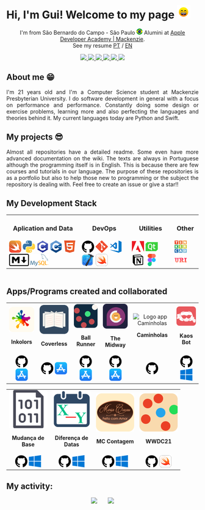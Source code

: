 # Hi, I'm Gui! Welcome to my page <img src="https://raw.githubusercontent.com/Gui25Reis/Gui25Reis/main/images/_gifs/smile.gif" width="35px"/>

<!-- Introdução -->
<p align="center">
    I'm from São Bernardo do Campo - São Paulo <img width="16" src="https://github.com/Gui25Reis/Gui25Reis/blob/main/images/_icons/Brasil-quadrado.png" alt="Brazil" /> Alumini at <a href="https://developeracademy.mackenzie.br/">Apple Developer Academy | Mackenzie</a>.<br/>See my resume <a href="https://github.com/Gui25Reis/Gui25Reis/blob/main/files/CurriculoPT.pdf">PT</a> / <a href="https://github.com/Gui25Reis/Gui25Reis/blob/main/files/CurriculoEN.pdf">EN</a>
</p>

<!-- Redes sociais -->
<p align="center">
<!-- Instagram -->
    <a href="https://www.instagram.com/kings_25g/">
        <img src="https://img.shields.io/badge/Instagram-c13584?&style=flat-square&logo=instagram&logoColor=white" />
    </a>
<!-- Facebook -->
    <a href="https://www.facebook.com/kings25g/">
        <img src="https://img.shields.io/badge/Facebook-3b5998?&style=flat-square&logo=facebook&logoColor=white" />
    </a>
<!-- Linkedin -->
    <a href="https://www.linkedin.com/in/guilherme-reis-27583a1b7/">
        <img src="https://img.shields.io/badge/Linkedin-0e76a8?&style=flat-square&logo=linkedin&logoColor=white" />
    </a>
<!-- Medium -->
    <a href="https://medium.com/@kings_25g">
        <img src="https://img.shields.io/badge/Medium-000000?&style=flat-square&logo=Medium&logoColor=white" />
    </a>
<!-- App Store -->
    <a href="https://apps.apple.com/br/developer/guilherme-reis/id1572342595">
        <img src="https://img.shields.io/badge/AppStore-2076F3?&style=flat-square&logo=AppStore&logoColor=white" />
    </a>
<!-- Linktree -->
    <a href="https://linktr.ee/kings_25g">
        <img src="https://img.shields.io/badge/Linktree-43E660?&style=flat-square&logo=Linktree&logoColor=white" />
    </a>
</p>

## About me 😁
<p align="justify">
    I'm 21 years old and I'm a Computer Science student at Mackenzie Presbyterian University. I do software development in general with a focus on performance and performance. Constantly doing some design or exercise problems, learning more and also perfecting the languages and theories behind it. My current languages today are Python and Swift.
</p>

## My projects 😎
<p align="justify">
    Almost all repositories have a detailed readme. Some even have more advanced documentation on the wiki. The texts are always in Portuguese although the programming itself is in English. This is because there are few courses and tutorials in our language. The purpose of these repositories is as a portfolio but also to help those new to programming or the subject the repository is dealing with. Feel free to create an issue or give a star!!
</p>

## My Development Stack

<!-- Criando a tabela -->
<table align="center" style="margin: 0px auto;">
    <tr>
        <td><h3 align="center">Aplication and Data</h3></td>
        <td><h3 align="center">DevOps</h3></td>
        <td><h3 align="center">Utilities</h3></td>
        <td><h3 align="center">Other</h3></td>
    </tr>
    <tr>
        <td>
            <img src="https://github.com/Gui25Reis/Gui25Reis/blob/main/images/_icons/Swift-quadrado.png"/>
            <img src="https://github.com/Gui25Reis/Gui25Reis/blob/main/images/_icons/Pyhon-quadrada.png"/>
            <img src="https://github.com/Gui25Reis/Gui25Reis/blob/main/images/_icons/C-quadrada.png"/>
            <img src="https://github.com/Gui25Reis/Gui25Reis/blob/main/images/_icons/Cpp-quadrada.png"/>
            <img src="https://github.com/Gui25Reis/Gui25Reis/blob/main/images/_icons/HTML-quadrado.png"/>
            <img src="https://github.com/Gui25Reis/Gui25Reis/blob/main/images/_icons/Markdown-quadrado.png"/>
            <a href="https://www.mysql.com/"><img src="https://github.com/Gui25Reis/Gui25Reis/blob/main/images/_icons/MySQL.png"/></a>
        </td>
        <td>
            <a href="https://github.com/Gui25Reis"><img src="https://github.com/Gui25Reis/Gui25Reis/blob/main/images/_icons/GitHub-quadrado.png"/></a>
            <a href="https://git-scm.com/"><img src="https://github.com/Gui25Reis/Gui25Reis/blob/main/images/_icons/Git-quadrada.png"/></a>
            <a href="https://code.visualstudio.com/"><img src="https://github.com/Gui25Reis/Gui25Reis/blob/main/images/_icons/VsCode-quadrado.png"/></a>
            <a href="https://apps.apple.com/br/app/xcode/id497799835"><img src="https://github.com/Gui25Reis/Gui25Reis/blob/main/images/_icons/XCode-quadrado.png"/></a>
            <a href="https://www.apple.com/br/swift/playgrounds/"><img src="https://github.com/Gui25Reis/Gui25Reis/blob/main/images/_icons/SwiftPlaygrounds-quadrado.png"/></a>
        </td>
        <td>
            <img src="https://github.com/Gui25Reis/Gui25Reis/blob/main/images/_icons/Adobe-quadrado.png"/>
            <a href="https://www.qt.io/"><img src="https://github.com/Gui25Reis/Gui25Reis/blob/main/images/_icons/QtDesigner-png.png"/></a>
            <a href="https://www.notion.so/product"><img src="https://github.com/Gui25Reis/Gui25Reis/blob/main/images/_icons/Notion-quadrado.png"/></a>
            <a href="https://www.figma.com/"><img src="https://github.com/Gui25Reis/Gui25Reis/blob/main/images/_icons/Figma-quadrado.png"/></a>
        </td>
        <td>
            <a href="https://www.tinkercad.com/users/4f5dpZ494Qs-kings25g?category=circuits&sort=likes&view_mode=default"><img src="https://github.com/Gui25Reis/Gui25Reis/blob/main/images/_icons/Tinkercad-png.png"/></a>
            <a href="https://www.urionlinejudge.com.br/judge/pt/profile/318386"><img src="https://github.com/Gui25Reis/Gui25Reis/blob/main/images/_icons/URI-quadrado.png"/></a>
    </tr>
</table>

<br/>

## Apps/Programs created and collaborated
<table>
    <tr>
        <td align="center">
            <img src="https://github.com/Gui25Reis/Gui25Reis/blob/main/images/_apps/Inkolors-logo.png"  alt="Logo app Inkolors"/><p><b>Inkolors</b></p>
        </td>
        <td align="center">
            <img src="https://github.com/Gui25Reis/Gui25Reis/blob/main/images/_apps/Coverless-logo.png"  alt="Logo app Coverless"/>
            <p><b>Coverless</b></p>
        </td>
        <td align="center">
            <img src="https://github.com/Gui25Reis/Gui25Reis/blob/main/images/_apps/Ball_Runner-Logo.png"  alt="Logo app Ball Runner"/><p><b>Ball Runner</b></p>
        </td>
        <td align="center">
            <img src="https://github.com/Gui25Reis/Gui25Reis/blob/main/images/_apps/The_Midway-Logo.png"  alt="Logo app The Midway"/><p><b>The Midway</b></p>
        </td>
        <td align="center">
            <img src="https://github.com/Gui25Reis/Gui25Reis/blob/main/images/_apps/Caminholas-logo.png.png"  alt="Logo app Caminholas"/><p><b>Caminholas</b></p>
        </td>
            <td align="center">
            <img src="https://github.com/Gui25Reis/Gui25Reis/blob/main/images/_apps/Kaos_Bot-Logo.png"  alt="Logo app KaosBot"/><p><b>Kaos Bot</b></p>
        </td>
    </tr>
    <tr>
        <!-- Inkolors -->
        <td align="center">
            <a href="https://github.com/Gui25Reis/Inkolors"><img src="https://github.com/Gui25Reis/Gui25Reis/blob/main/images/_icons/GitHub-quadrado.png"/></a>
            <a href="https://apps.apple.com/us/app/inkolors/id1572342593"><img src="https://github.com/Gui25Reis/Gui25Reis/blob/main/images/_icons/AppStore-quadrado.png"/></a>
        </td>
        <!-- Coverless -->
        <td align="center">
            <a href="https://github.com/Gui25Reis/Coverless"><img src="https://github.com/Gui25Reis/Gui25Reis/blob/main/images/_icons/GitHub-quadrado.png"/></a>
            <a href="https://apps.apple.com/us/app/coverless-your-book-sugestion/id1587382412"><img src="https://github.com/Gui25Reis/Gui25Reis/blob/main/images/_icons/AppStore-quadrado.png"/></a>
        </td>
        <!-- Ball Runner -->
        <td align="center">
            <a href="https://github.com/Gui25Reis/Ball-Runner"><img src="https://github.com/Gui25Reis/Gui25Reis/blob/main/images/_icons/GitHub-quadrado.png"/></a>
            <a href="https://apps.apple.com/br/app/ball-runner/id1579613903"><img src="https://github.com/Gui25Reis/Gui25Reis/blob/main/images/_icons/AppStore-quadrado.png"/></a>
        </td>
        <!-- The Midway -->
        <td align="center">
            <a href="https://github.com/The-Midway/TheMidway"><img src="https://github.com/Gui25Reis/Gui25Reis/blob/main/images/_icons/GitHub-quadrado.png"/></a>
            <a href="https://apps.apple.com/br/app/the-midway/id1599585926"><img src="https://github.com/Gui25Reis/Gui25Reis/blob/main/images/_icons/AppStore-quadrado.png"/></a>
        </td>
        <!-- Caminholas -->
        <td align="center">
            <a href="https://github.com/Gui25Reis/Drink-Game"><img src="https://github.com/Gui25Reis/Gui25Reis/blob/main/images/_icons/GitHub-quadrado.png"/></a>
            <!-- <a href="https://apps.apple.com/us/app/caminholas/id1579190655"><img src="https://github.com/Gui25Reis/Gui25Reis/blob/main/images/_icons/AppStore-quadrado.png"/></a> -->
            <!-- <a href="https://testflight.apple.com/join/"><img src="https://github.com/Gui25Reis/Gui25Reis/blob/main/images/_icons/TestFlight-quadrado.png"/></a> -->
        </td>
        <!-- KaosBot -->
        <td align="center">
            <a href="https://github.com/giangamberi/KaOS_Bot"><img src="https://github.com/Gui25Reis/Gui25Reis/blob/main/images/_icons/GitHub-quadrado.png"/></a>
            <a href="https://github.com/giangamberi/KaOS_Bot/releases"><img src="https://github.com/Gui25Reis/Gui25Reis/blob/main/images/_icons/Windows-quadrado.png"/></a>
        </td>
    </tr>
</table>

<table>
    <tr>
        <td align="center">
            <img src="https://github.com/Gui25Reis/Gui25Reis/blob/main/images/_apps/Mudanca_Base-Logo.png"  alt="Logo app Mudança de Bases"/><p><b>Mudança de<br>Base</b></p>
        </td>
        <td align="center">
            <img src="https://github.com/Gui25Reis/Gui25Reis/blob/main/images/_apps/Diferenca_Dias-Logo.png"  alt="Logo app Diferença de datas"/><p><b>Diferença de<br> Datas</b></p>
        </td>
        <td align="center">
            <img src="https://github.com/Gui25Reis/Gui25Reis/blob/main/images/_apps/Maria_Cacau-Logo.png"  alt="Logo app maria cacau contagem"/><p><b>MC Contagem<br></b></p>
        </td>
        <td align="center">
            <img src="https://github.com/Gui25Reis/Gui25Reis/blob/main/images/_apps/WWDC21-logo.png"  alt="Logo app WWDC21"/><p><b>WWDC21<br></b></p>
        </td>
    </tr>
    <tr>
        <!-- Mudança de Bases -->
        <td align="center">
            <a href="https://github.com/Gui25Reis/Mudanca-de-base"><img src="https://github.com/Gui25Reis/Gui25Reis/blob/main/images/_icons/GitHub-quadrado.png"/></a>
            <a href="https://github.com/Gui25Reis/Mudanca-de-base/releases"><img src="https://github.com/Gui25Reis/Gui25Reis/blob/main/images/_icons/Windows-quadrado.png"/></a>
        </td>
        <!-- Diferença em Dias -->
        <td align="center">
            <a href="https://github.com/Gui25Reis/Diferenca-em-dias"><img src="https://github.com/Gui25Reis/Gui25Reis/blob/main/images/_icons/GitHub-quadrado.png"/></a>
            <a href="https://github.com/Gui25Reis/Diferenca-em-dias/releases"><img src="https://github.com/Gui25Reis/Gui25Reis/blob/main/images/_icons/Windows-quadrado.png"/></a>
        </td>
        <!-- Maria Cacau Contagem -->
        <td align="center">
            <a href="https://github.com/Gui25Reis/Maria-Cacau-Contagem"><img src="https://github.com/Gui25Reis/Gui25Reis/blob/main/images/_icons/GitHub-quadrado.png"/></a>
            <a href="https://github.com/Gui25Reis/Maria-Cacau-Contagem/releases"><img src="https://github.com/Gui25Reis/Gui25Reis/blob/main/images/_icons/Windows-quadrado.png"/></a>
        </td>
        <!-- WWDC21 -->
        <td align="center">
            <a href="https://github.com/Gui25Reis/Swift-Student-Challenge-2021"><img src="https://github.com/Gui25Reis/Gui25Reis/blob/main/images/_icons/GitHub-quadrado.png"/></a>
            <a href="https://github.com/Gui25Reis/Swift-Student-Challenge-2021/releases"><img src="https://github.com/Gui25Reis/Gui25Reis/blob/main/images/_icons/SwiftPlaygrounds-quadrado.png"/></a>
        </td>
    </tr>
</table>


## My activity:
<p align="center">
    <img src="https://github-readme-stats.vercel.app/api?username=gui25reis&show_icons=true&theme=onedark" width="420px"/>&nbsp;&nbsp;&nbsp;&nbsp;&nbsp;&nbsp;
    <img src= "https://github-readme-stats.vercel.app/api/top-langs/?username=gui25reis&amp;theme=dark&layout=compact"/>
</p>
